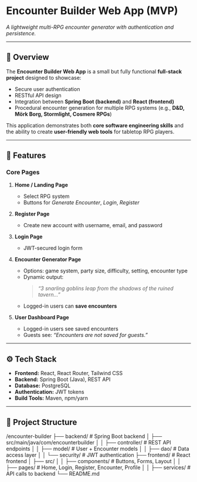 # Encounter Builder Web App (MVP)
*A lightweight multi-RPG encounter generator with authentication and persistence.*

---

## 📖 Overview
The **Encounter Builder Web App** is a small but fully functional **full-stack project** designed to showcase:
- Secure user authentication
- RESTful API design
- Integration between **Spring Boot (backend)** and **React (frontend)**
- Procedural encounter generation for multiple RPG systems (e.g., **D&D, Mörk Borg, Stormlight, Cosmere RPGs**)

This application demonstrates both **core software engineering skills** and the ability to create **user-friendly web tools** for tabletop RPG players.

---

## 🚀 Features
### Core Pages
1. **Home / Landing Page**
    - Select RPG system
    - Buttons for *Generate Encounter*, *Login*, *Register*

2. **Register Page**
    - Create new account with username, email, and password

3. **Login Page**
    - JWT-secured login form

4. **Encounter Generator Page**
    - Options: game system, party size, difficulty, setting, encounter type
    - Dynamic output:
      > *“3 snarling goblins leap from the shadows of the ruined tavern…”*
    - Logged-in users can **save encounters**

5. **User Dashboard Page**
    - Logged-in users see saved encounters
    - Guests see: *“Encounters are not saved for guests.”*

---

## ⚙️ Tech Stack
- **Frontend:** React, React Router, Tailwind CSS
- **Backend:** Spring Boot (Java), REST API
- **Database:** PostgreSQL
- **Authentication:** JWT tokens
- **Build Tools:** Maven, npm/yarn

---

## 📂 Project Structure
/encounter-builder
├── backend/ # Spring Boot backend
│ ├── src/main/java/com/encounterbuilder
│ │ ├── controller/ # REST API endpoints
│ │ ├── model/ # User + Encounter models
│ │ ├── dao/ # Data access layer
│ │ └── security/ # JWT authentication
├── frontend/ # React frontend
│ ├── src/
│ │ ├── components/ # Buttons, Forms, Layout
│ │ ├── pages/ # Home, Login, Register, Encounter, Profile
│ │ ├── services/ # API calls to backend
└── README.md

